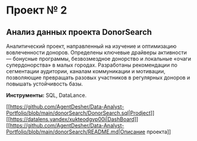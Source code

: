 # Проект № 2

## Анализ данных проекта DonorSearch
Аналитический проект, направленный на изучение и оптимизацию вовлеченности доноров. Определены ключевые драйверы активности — бонусные программы, безвозмездное донорство и локальные «очаги супердонорства» в малых городах. Разработаны рекомендации по сегментации аудитории, каналам коммуникации и мотивации, позволяющие превращать разовых участников в регулярных доноров и повышать устойчивость базы.

**Инструменты:** SQL, DataLance.

[[https://github.com/AgentDesher/Data-Analyst-Portfolio/blob/main/donorSearch/DonorSearch.sql|Prodject]]
[[https://datalens.yandex/xukteodgvp00i|DashBoard]]
[[https://github.com/AgentDesher/Data-Analyst-Portfolio/blob/main/donorSearch/README.md|Описание проекта]]



